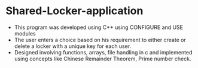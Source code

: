 # Shared-Locker-application
* This program was developed using C++ using CONFIGURE and USE modules
* The user enters a choice based on his requirement to either create or delete a locker with a unique key for each user.
* Designed involving functions, arrays, file handling in c and implemented using concepts like Chinese Remainder Theorem, Prime number check.
